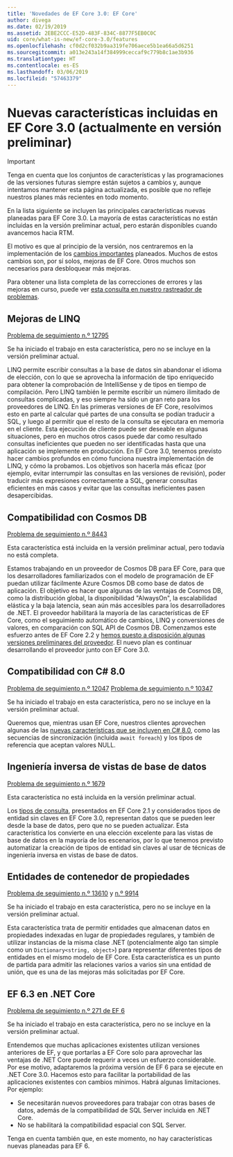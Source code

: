 ```yaml
---
title: 'Novedades de EF Core 3.0: EF Core'
author: divega
ms.date: 02/19/2019
ms.assetid: 2EBE2CCC-E52D-483F-834C-8877F5EB0C0C
uid: core/what-is-new/ef-core-3.0/features
ms.openlocfilehash: cf0d2cf032b9aa319fe706aece5b1ea66a5d6251
ms.sourcegitcommit: a013e243a14f384999ceccaf9c779b8c1ae3b936
ms.translationtype: HT
ms.contentlocale: es-ES
ms.lasthandoff: 03/06/2019
ms.locfileid: "57463379"
---
```

# <a name="new-features-included-in-ef-core-30-currently-in-preview"></a>Nuevas características incluidas en EF Core 3.0 (actualmente en versión preliminar)

> [!IMPORTANT]
> Tenga en cuenta que los conjuntos de características y las programaciones de las versiones futuras siempre están sujetos a cambios y, aunque intentamos mantener esta página actualizada, es posible que no refleje nuestros planes más recientes en todo momento.

En la lista siguiente se incluyen las principales características nuevas planeadas para EF Core 3.0.
La mayoría de estas características no están incluidas en la versión preliminar actual, pero estarán disponibles cuando avancemos hacia RTM.

El motivo es que al principio de la versión, nos centraremos en la implementación de los [cambios importantes](xref:core/what-is-new/ef-core-3.0/breaking-changes) planeados.
Muchos de estos cambios son, por sí solos, mejoras de EF Core.
Otros muchos son necesarios para desbloquear más mejoras. 

Para obtener una lista completa de las correcciones de errores y las mejoras en curso, puede ver [esta consulta en nuestro rastreador de problemas](https://github.com/aspnet/EntityFrameworkCore/issues?q=is%3Aopen+is%3Aissue+milestone%3A3.0.0+sort%3Areactions-%2B1-desc).

## <a name="linq-improvements"></a>Mejoras de LINQ 

[Problema de seguimiento n.º 12795](https://github.com/aspnet/EntityFrameworkCore/issues/12795)

Se ha iniciado el trabajo en esta característica, pero no se incluye en la versión preliminar actual.

LINQ permite escribir consultas a la base de datos sin abandonar el idioma de elección, con lo que se aprovecha la información de tipo enriquecido para obtener la comprobación de IntelliSense y de tipos en tiempo de compilación.
Pero LINQ también le permite escribir un número ilimitado de consultas complicadas, y eso siempre ha sido un gran reto para los proveedores de LINQ.
En las primeras versiones de EF Core, resolvimos esto en parte al calcular qué partes de una consulta se podían traducir a SQL, y luego al permitir que el resto de la consulta se ejecutara en memoria en el cliente.
Esta ejecución de cliente puede ser deseable en algunas situaciones, pero en muchos otros casos puede dar como resultado consultas ineficientes que pueden no ser identificadas hasta que una aplicación se implemente en producción.
En EF Core 3.0, tenemos previsto hacer cambios profundos en cómo funciona nuestra implementación de LINQ, y cómo la probamos.
Los objetivos son hacerla más eficaz (por ejemplo, evitar interrumpir las consultas en las versiones de revisión), poder traducir más expresiones correctamente a SQL, generar consultas eficientes en más casos y evitar que las consultas ineficientes pasen desapercibidas.

## <a name="cosmos-db-support"></a>Compatibilidad con Cosmos DB 

[Problema de seguimiento n.º 8443](https://github.com/aspnet/EntityFrameworkCore/issues/8443)

Esta característica está incluida en la versión preliminar actual, pero todavía no está completa. 

Estamos trabajando en un proveedor de Cosmos DB para EF Core, para que los desarrolladores familiarizados con el modelo de programación de EF puedan utilizar fácilmente Azure Cosmos DB como base de datos de aplicación.
El objetivo es hacer que algunas de las ventajas de Cosmos DB, como la distribución global, la disponibilidad "AlwaysOn", la escalabilidad elástica y la baja latencia, sean aún más accesibles para los desarrolladores de .NET.
El proveedor habilitará la mayoría de las características de EF Core, como el seguimiento automático de cambios, LINQ y conversiones de valores, en comparación con SQL API de Cosmos DB.
Comenzamos este esfuerzo antes de EF Core 2.2 y [hemos puesto a disposición algunas versiones preliminares del proveedor](https://blogs.msdn.microsoft.com/dotnet/2018/10/17/announcing-entity-framework-core-2-2-preview-3/).
El nuevo plan es continuar desarrollando el proveedor junto con EF Core 3.0. 

## <a name="c-80-support"></a>Compatibilidad con C# 8.0

[Problema de seguimiento n.º 12047](https://github.com/aspnet/EntityFrameworkCore/issues/12047)
[Problema de seguimiento n.º 10347](https://github.com/aspnet/EntityFrameworkCore/issues/10347)

Se ha iniciado el trabajo en esta característica, pero no se incluye en la versión preliminar actual.

Queremos que, mientras usan EF Core, nuestros clientes aprovechen algunas de las [nuevas características que se incluyen en C# 8.0](https://blogs.msdn.microsoft.com/dotnet/2018/11/12/building-c-8-0/), como las secuencias de sincronización (incluida `await foreach`) y los tipos de referencia que aceptan valores NULL.

## <a name="reverse-engineering-of-database-views"></a>Ingeniería inversa de vistas de base de datos

[Problema de seguimiento n.º 1679](https://github.com/aspnet/EntityFrameworkCore/issues/1679)

Esta característica no está incluida en la versión preliminar actual.

Los [tipos de consulta](xref:core/modeling/query-types), presentados en EF Core 2.1 y considerados tipos de entidad sin claves en EF Core 3.0, representan datos que se pueden leer desde la base de datos, pero que no se pueden actualizar.
Esta característica los convierte en una elección excelente para las vistas de base de datos en la mayoría de los escenarios, por lo que tenemos previsto automatizar la creación de tipos de entidad sin claves al usar de técnicas de ingeniería inversa en vistas de base de datos.

## <a name="property-bag-entities"></a>Entidades de contenedor de propiedades 

[Problema de seguimiento n.º 13610](https://github.com/aspnet/EntityFrameworkCore/issues/13610) y [n.º 9914](https://github.com/aspnet/EntityFrameworkCore/issues/9914)

Se ha iniciado el trabajo en esta característica, pero no se incluye en la versión preliminar actual. 

Esta característica trata de permitir entidades que almacenan datos en propiedades indexadas en lugar de propiedades regulares, y también de utilizar instancias de la misma clase .NET (potencialmente algo tan simple como un `Dictionary<string, object>`) para representar diferentes tipos de entidades en el mismo modelo de EF Core.
Esta característica es un punto de partida para admitir las relaciones varios a varios sin una entidad de unión, que es una de las mejoras más solicitadas por EF Core.

## <a name="ef-63-on-net-core"></a>EF 6.3 en .NET Core 

[Problema de seguimiento n.º 271 de EF 6](https://github.com/aspnet/EntityFramework6/issues/271)

Se ha iniciado el trabajo en esta característica, pero no se incluye en la versión preliminar actual. 

Entendemos que muchas aplicaciones existentes utilizan versiones anteriores de EF, y que portarlas a EF Core solo para aprovechar las ventajas de .NET Core puede requerir a veces un esfuerzo considerable.
Por ese motivo, adaptaremos la próxima versión de EF 6 para se ejecute en .NET Core 3.0.
Hacemos esto para facilitar la portabilidad de las aplicaciones existentes con cambios mínimos.
Habrá algunas limitaciones. Por ejemplo:
- Se necesitarán nuevos proveedores para trabajar con otras bases de datos, además de la compatibilidad de SQL Server incluida en .NET Core.
- No se habilitará la compatibilidad espacial con SQL Server.

Tenga en cuenta también que, en este momento, no hay características nuevas planeadas para EF 6.
